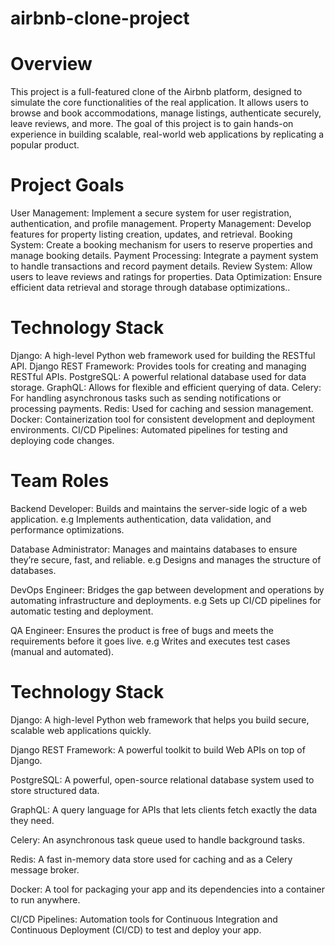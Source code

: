 # airbnb-clone-project
# Overview

This project is a full-featured clone of the Airbnb platform, designed to simulate the core functionalities of the real application. It allows users to browse and book accommodations, manage listings, authenticate securely, leave reviews, and more. The goal of this project is to gain hands-on experience in building scalable, real-world web applications by replicating a popular product.

# Project Goals

User Management: Implement a secure system for user registration, authentication, and profile management.
Property Management: Develop features for property listing creation, updates, and retrieval.
Booking System: Create a booking mechanism for users to reserve properties and manage booking details.
Payment Processing: Integrate a payment system to handle transactions and record payment details.
Review System: Allow users to leave reviews and ratings for properties.
Data Optimization: Ensure efficient data retrieval and storage through database optimizations..


# Technology Stack

Django: A high-level Python web framework used for building the RESTful API.
Django REST Framework: Provides tools for creating and managing RESTful APIs.
PostgreSQL: A powerful relational database used for data storage.
GraphQL: Allows for flexible and efficient querying of data.
Celery: For handling asynchronous tasks such as sending notifications or processing payments.
Redis: Used for caching and session management.
Docker: Containerization tool for consistent development and deployment environments.
CI/CD Pipelines: Automated pipelines for testing and deploying code changes.

# Team Roles

Backend Developer: Builds and maintains the server-side logic of a web application. e.g Implements authentication, data validation, and performance optimizations.

Database Administrator: Manages and maintains databases to ensure they’re secure, fast, and reliable. e.g Designs and manages the structure of databases.

DevOps Engineer: Bridges the gap between development and operations by automating infrastructure and deployments. e.g Sets up CI/CD pipelines for automatic testing and deployment.

QA Engineer: Ensures the product is free of bugs and meets the requirements before it goes live. e.g Writes and executes test cases (manual and automated).

# Technology Stack

Django: A high-level Python web framework that helps you build secure, scalable web applications quickly.

Django REST Framework: A powerful toolkit to build Web APIs on top of Django.

PostgreSQL: A powerful, open-source relational database system used to store structured data.

GraphQL: A query language for APIs that lets clients fetch exactly the data they need.

Celery: An asynchronous task queue used to handle background tasks.

Redis: A fast in-memory data store used for caching and as a Celery message broker.

Docker:  A tool for packaging your app and its dependencies into a container to run anywhere.

CI/CD Pipelines: Automation tools for Continuous Integration and Continuous Deployment (CI/CD) to test and deploy your app.

